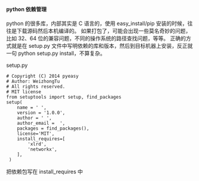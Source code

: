 #### python 依赖管理
python 的很多库，内部其实是 C 语言的，使用 easy_install/pip 安装的时候，往往是下载源码然后本机编译的。
如果打包了，可能会出现一些莫名奇妙的问题，比如 32、64 位的兼容问题，不同的操作系统的路径查找问题，等等。
正确的方式就是在 setup.py 文件中写明依赖的库和版本，然后到目标机器上安装，反正就一句 python setup.py install，不算复杂。

setup.py

```
# Copyright (C) 2014 pyeasy
# Author: WeizhongTu
# All rights reserved.
# MIT license
from setuptools import setup, find_packages
setup(
    name = ' ',
    version = '1.0.0',
    author = ' ',
    author_email =  ',
    packages = find_packages(),
    license='MIT',
    install_requires=[
        'xlrd',
        'networkx',
    ],
 )
 ```
把依赖包写在 install_requires 中